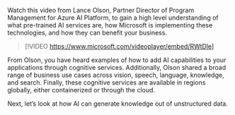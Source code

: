 Watch this video from Lance Olson, Partner Director of Program Management for Azure AI Platform, to gain a high level understanding of what pre-trained AI services are, how Microsoft is implementing these technologies, and how they can benefit your business.

> [!VIDEO https://www.microsoft.com/videoplayer/embed/RWtDle]

From Olson, you have heard examples of how to add AI capabilities to your applications through cognitive services. Additionally, Olson shared a broad range of business use cases across vision, speech, language, knowledge, and search. Finally, these cognitive services are available in regions globally, either containerized or through the cloud.

Next, let’s look at how AI can generate knowledge out of unstructured data.